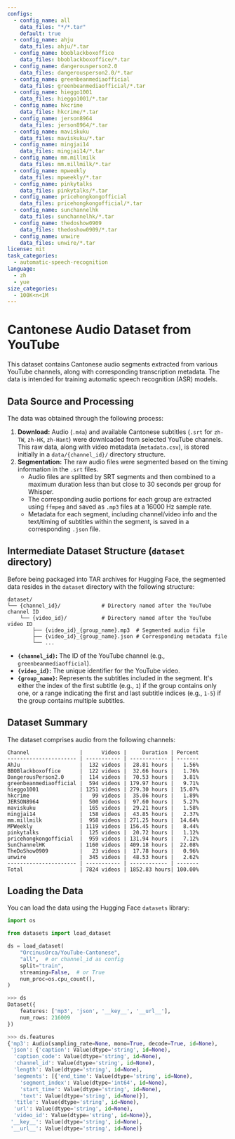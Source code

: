 ```yaml
---
configs:
  - config_name: all
    data_files: "*/*.tar"
    default: true
  - config_name: ahju
    data_files: ahju/*.tar
  - config_name: bboblackboxoffice
    data_files: bboblackboxoffice/*.tar
  - config_name: dangerousperson2.0
    data_files: dangerousperson2.0/*.tar
  - config_name: greenbeanmediaofficial
    data_files: greenbeanmediaofficial/*.tar
  - config_name: hieggo1001
    data_files: hieggo1001/*.tar
  - config_name: hkcrime
    data_files: hkcrime/*.tar
  - config_name: jerson8964
    data_files: jerson8964/*.tar
  - config_name: maviskuku
    data_files: maviskuku/*.tar
  - config_name: mingjai14
    data_files: mingjai14/*.tar
  - config_name: mm.millmilk
    data_files: mm.millmilk/*.tar
  - config_name: mpweekly
    data_files: mpweekly/*.tar
  - config_name: pinkytalks
    data_files: pinkytalks/*.tar
  - config_name: pricehongkongofficial
    data_files: pricehongkongofficial/*.tar
  - config_name: sunchannelhk
    data_files: sunchannelhk/*.tar
  - config_name: thedoshow0909
    data_files: thedoshow0909/*.tar
  - config_name: unwire
    data_files: unwire/*.tar
license: mit
task_categories:
  - automatic-speech-recognition
language:
  - zh
  - yue
size_categories:
  - 100K<n<1M
---
```


# Cantonese Audio Dataset from YouTube

This dataset contains Cantonese audio segments extracted from various YouTube channels, along with corresponding transcription metadata. The data is intended for training automatic speech recognition (ASR) models.

## Data Source and Processing

The data was obtained through the following process:

1.  **Download:** Audio (`.m4a`) and available Cantonese subtitles (`.srt` for `zh-TW`, `zh-HK`, `zh-Hant`) were downloaded from selected YouTube channels. This raw data, along with video metadata (`metadata.csv`), is stored initially in a `data/{channel_id}/` directory structure.
2.  **Segmentation:** The raw audio files were segmented based on the timing information in the `.srt` files.
    - Audio files are splitted by SRT segments and then combined to a maximum duration less than but close to 30 seconds per group for Whisper.
    - The corresponding audio portions for each group are extracted using `ffmpeg` and saved as `.mp3` files at a 16000 Hz sample rate.
    - Metadata for each segment, including channel/video info and the text/timing of subtitles within the segment, is saved in a corresponding `.json` file.

## Intermediate Dataset Structure (`dataset` directory)

Before being packaged into TAR archives for Hugging Face, the segmented data resides in the `dataset` directory with the following structure:

```
dataset/
└── {channel_id}/             # Directory named after the YouTube channel ID
    └── {video_id}/           # Directory named after the YouTube video ID
        ├── {video_id}_{group_name}.mp3  # Segmented audio file
        ├── {video_id}_{group_name}.json # Corresponding metadata file
        └── ...
```

- **`{channel_id}`:** The ID of the YouTube channel (e.g., `greenbeanmediaofficial`).
- **`{video_id}`:** The unique identifier for the YouTube video.
- **`{group_name}`:** Represents the subtitles included in the segment. It's either the index of the first subtitle (e.g., `1`) if the group contains only one, or a range indicating the first and last subtitle indices (e.g., `1-5`) if the group contains multiple subtitles.

## Dataset Summary

The dataset comprises audio from the following channels:

```
Channel                |      Videos |     Duration | Percent
---------------------- | ----------- | ------------ | -------
AhJu                   |  132 videos |  28.81 hours |   1.56%
BBOBlackboxoffice      |  122 videos |  32.66 hours |   1.76%
DangerousPerson2.0     |  114 videos |  70.53 hours |   3.81%
greenbeanmediaofficial |  594 videos | 179.97 hours |   9.71%
hieggo1001             | 1251 videos | 279.30 hours |  15.07%
hkcrime                |   99 videos |  35.06 hours |   1.89%
JERSON8964             |  500 videos |  97.60 hours |   5.27%
maviskuku              |  165 videos |  29.21 hours |   1.58%
mingjai14              |  158 videos |  43.85 hours |   2.37%
mm.millmilk            |  958 videos | 271.25 hours |  14.64%
MPWeekly               | 1119 videos | 156.45 hours |   8.44%
pinkytalks             |  125 videos |  20.72 hours |   1.12%
pricehongkongofficial  |  959 videos | 131.94 hours |   7.12%
SunChannelHK           | 1160 videos | 409.18 hours |  22.08%
TheDoShow0909          |   23 videos |  17.78 hours |   0.96%
unwire                 |  345 videos |  48.53 hours |   2.62%
---------------------- | ----------- | ------------ | -------
Total                  | 7824 videos | 1852.83 hours| 100.00%
```

## Loading the Data

You can load the data using the Hugging Face `datasets` library:

```python
import os

from datasets import load_dataset

ds = load_dataset(
    "OrcinusOrca/YouTube-Cantonese",
    "all",  # or channel_id as config
    split="train",
    streaming=False,  # or True
    num_proc=os.cpu_count(),
)
```

```python
>>> ds
Dataset({
    features: ['mp3', 'json', '__key__', '__url__'],
    num_rows: 216009
})

>>> ds.features
{'mp3': Audio(sampling_rate=None, mono=True, decode=True, id=None),
 'json': {'caption': Value(dtype='string', id=None),
  'caption_code': Value(dtype='string', id=None),
  'channel_id': Value(dtype='string', id=None),
  'length': Value(dtype='string', id=None),
  'segments': [{'end_time': Value(dtype='string', id=None),
    'segment_index': Value(dtype='int64', id=None),
    'start_time': Value(dtype='string', id=None),
    'text': Value(dtype='string', id=None)}],
  'title': Value(dtype='string', id=None),
  'url': Value(dtype='string', id=None),
  'video_id': Value(dtype='string', id=None)},
 '__key__': Value(dtype='string', id=None),
 '__url__': Value(dtype='string', id=None)}
```
